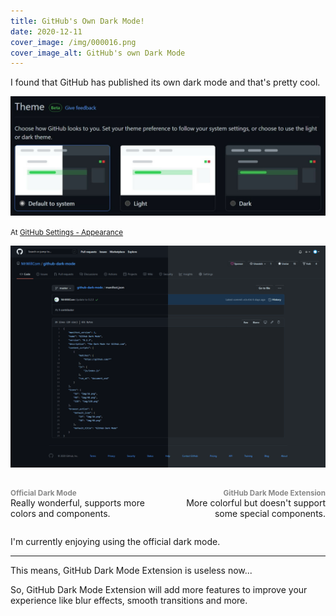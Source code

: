 ```yaml
---
title: GitHub's Own Dark Mode!
date: 2020-12-11
cover_image: /img/000016.png
cover_image_alt: GitHub's own Dark Mode
---
```


I found that GitHub has published its own dark mode and that's pretty cool.

![A screenshot of the appearance settings page](/img/000017.png)

<small>At [GitHub Settings - Appearance](https://github.com/settings/appearance)</small>

![A screenshot of the dark theme](/img/000018.png)

<div class="container" style="display: flex">
<p style="flex: 1"><small style="color: #888; font-weight: bold">Official Dark Mode</small><br />Really wonderful, supports more colors and components.</p>
<p style="flex: 1; text-align: right"><small style="color: #888; font-weight: bold">GitHub Dark Mode Extension</small><br />More colorful but doesn't support some special components.</p>
</div>

I'm currently enjoying using the official dark mode.

---

This means, GitHub Dark Mode Extension is useless now...

So, GitHub Dark Mode Extension will add more features to improve your experience like blur effects, smooth transitions and more.
